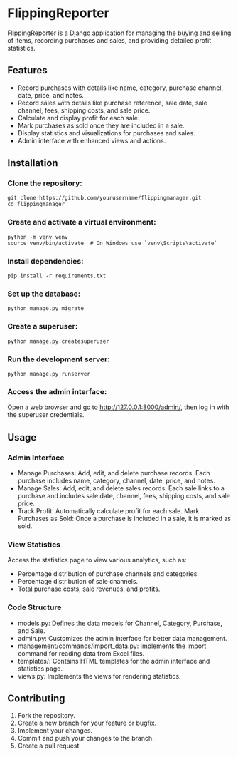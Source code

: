 # FlippingReporter

FlippingReporter is a Django application for managing the buying and selling of items, recording purchases and sales, and providing detailed profit statistics.

## Features

- Record purchases with details like name, category, purchase channel, date, price, and notes.
- Record sales with details like purchase reference, sale date, sale channel, fees, shipping costs, and sale price.
- Calculate and display profit for each sale.
- Mark purchases as sold once they are included in a sale.
- Display statistics and visualizations for purchases and sales.
- Admin interface with enhanced views and actions.

## Installation
### Clone the repository:

    git clone https://github.com/yourusername/flippingmanager.git
    cd flippingmanager


### Create and activate a virtual environment:

    python -m venv venv
    source venv/bin/activate  # On Windows use `venv\Scripts\activate`


### Install dependencies:

    pip install -r requirements.txt


### Set up the database:

    python manage.py migrate


### Create a superuser:

    python manage.py createsuperuser

### Run the development server:

    python manage.py runserver

### Access the admin interface:

Open a web browser and go to http://127.0.0.1:8000/admin/, then log in with the superuser credentials.

## Usage
### Admin Interface

- Manage Purchases: Add, edit, and delete purchase records. Each purchase includes name, category, channel, date, price, and notes.
- Manage Sales: Add, edit, and delete sales records. Each sale links to a purchase and includes sale date, channel, fees, shipping costs, and sale price.
- Track Profit: Automatically calculate profit for each sale.
Mark Purchases as Sold: Once a purchase is included in a sale, it is marked as sold.

### View Statistics

Access the statistics page to view various analytics, such as:
- Percentage distribution of purchase channels and categories.
- Percentage distribution of sale channels.
- Total purchase costs, sale revenues, and profits.

### Code Structure

- models.py: Defines the data models for Channel, Category, Purchase, and Sale.
- admin.py: Customizes the admin interface for better data management.
- management/commands/import_data.py: Implements the import command for reading data from Excel files.
- templates/: Contains HTML templates for the admin interface and statistics page.
- views.py: Implements the views for rendering statistics.

## Contributing

1. Fork the repository.
2. Create a new branch for your feature or bugfix.
3. Implement your changes.
4. Commit and push your changes to the branch.
5. Create a pull request.
